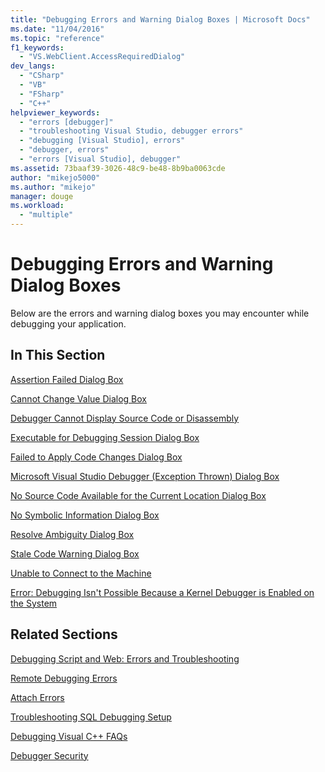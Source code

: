 ```yaml
---
title: "Debugging Errors and Warning Dialog Boxes | Microsoft Docs"
ms.date: "11/04/2016"
ms.topic: "reference"
f1_keywords: 
  - "VS.WebClient.AccessRequiredDialog"
dev_langs: 
  - "CSharp"
  - "VB"
  - "FSharp"
  - "C++"
helpviewer_keywords: 
  - "errors [debugger]"
  - "troubleshooting Visual Studio, debugger errors"
  - "debugging [Visual Studio], errors"
  - "debugger, errors"
  - "errors [Visual Studio], debugger"
ms.assetid: 73baaf39-3026-48c9-be48-8b9ba0063cde
author: "mikejo5000"
ms.author: "mikejo"
manager: douge
ms.workload: 
  - "multiple"
---
```

# Debugging Errors and Warning Dialog Boxes
Below are the errors and warning dialog boxes you may encounter while debugging your application.  
  
## In This Section  
 [Assertion Failed Dialog Box](../debugger/assertion-failed-dialog-box.md)  
  
 [Cannot Change Value Dialog Box](../debugger/cannot-change-value-dialog-box.md)  
  
 [Debugger Cannot Display Source Code or Disassembly](../debugger/debugger-cannot-display-source-code-or-disassembly.md)  
  
 [Executable for Debugging Session Dialog Box](../debugger/executable-for-debugging-session-dialog-box.md)  
  
 [Failed to Apply Code Changes Dialog Box](../debugger/edit-and-continue-dialog-box-cpp.md)  
  
 [Microsoft Visual Studio Debugger (Exception Thrown) Dialog Box](../debugger/microsoft-visual-studio-debugger-exception-thrown-dialog-box.md)  
  
 [No Source Code Available for the Current Location Dialog Box](../debugger/no-source-available.md)  
  
 [No Symbolic Information Dialog Box](https://msdn.microsoft.com/library/18de4888-9cca-4059-a165-48b135fee4c9)  
  
 [Resolve Ambiguity Dialog Box](../debugger/resolve-ambiguity-dialog-box.md)  
  
 [Stale Code Warning Dialog Box](../debugger/stale-code-warning-dialog-box.md)  
  
 [Unable to Connect to the Machine](../debugger/error-unable-to-connect-to-the-machine-name-the-machine-cannot-be-found-on-the-network.md)  
  
 [Error: Debugging Isn't Possible Because a Kernel Debugger is Enabled on the System](../debugger/error-debugging-isn-t-possible-because-a-kernel-debugger-is-enabled-on-the-system.md)  
  
## Related Sections  
 [Debugging Script and Web: Errors and Troubleshooting](../debugger/debugging-web-applications-errors-and-troubleshooting.md)  
  
 [Remote Debugging Errors](../debugger/remote-debugging-errors-and-troubleshooting.md)  
  
 [Attach Errors](https://docs.microsoft.com/previous-versions/visualstudio/visual-studio-2010/8dbb3we5(v=vs.100))  
  
 [Troubleshooting SQL Debugging Setup](https://docs.microsoft.com/previous-versions/visualstudio/visual-studio-2010/s7ahaxtd(v=vs.100))  
  
 [Debugging Visual C++ FAQs](../debugger/debugging-native-code-faqs.md)  
  
 [Debugger Security](../debugger/debugger-security.md)